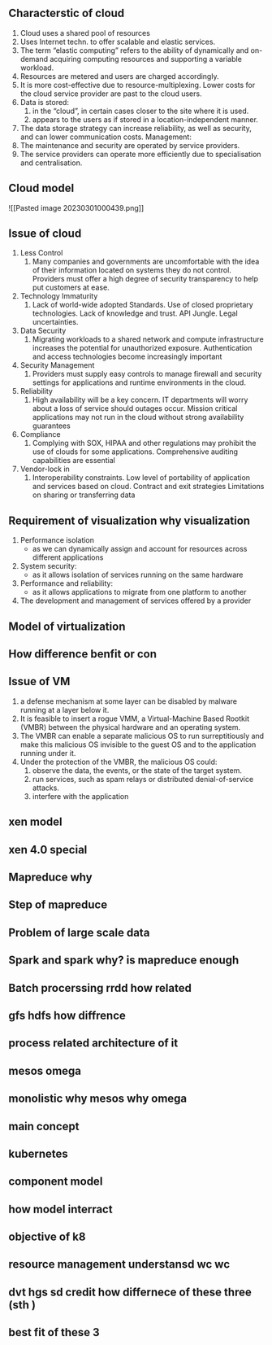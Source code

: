 ## Characterstic of cloud
1. Cloud uses a shared pool of resources
2.  Uses Internet techn. to offer scalable and elastic services. 
3. The term “elastic computing” refers to the ability of dynamically and on-demand acquiring computing resources and supporting a variable workload. 
4. Resources are metered and users are charged accordingly. 
5. It is more cost-effective due to resource-multiplexing. Lower costs for the cloud service provider are past to the cloud users.  
6. Data is stored: 
	1. in the “cloud”, in certain cases closer to the site where it is used.
	2. appears to the users as if stored in a location-independent manner. 
7. The data storage strategy can increase reliability, as well as security, and can lower communication costs. Management: 
8. The maintenance and security are operated by service providers. 
9. The service providers can operate more efficiently due to specialisation and centralisation.
   
## Cloud model
![[Pasted image 20230301000439.png]]
## Issue of cloud
1. Less Control 
	1. Many companies and governments are uncomfortable with the idea of their information located on systems they do not control. Providers must offer a high degree of security transparency to help put customers at ease.
2. Technology Immaturity 
	1. Lack of world-wide adopted Standards. Use of closed proprietary technologies. Lack of knowledge and trust. API Jungle. Legal uncertainties.
3. Data Security 
	1. Migrating workloads to a shared network and compute infrastructure increases the potential for unauthorized exposure. Authentication and access technologies become increasingly important
4. Security Management
	1.  Providers must supply easy controls to manage firewall and security settings for applications and runtime environments in the cloud.
5. Reliability
	1. High availability will be a key concern. IT departments will worry about a loss of service should outages occur. Mission critical applications may not run in the cloud without strong availability guarantees
6. Compliance
	1. Complying with SOX, HIPAA and other regulations may prohibit the use of clouds for some applications. Comprehensive auditing capabilities are essential
7. Vendor-lock in
	1. Interoperability constraints. Low level of portability of application and services based on cloud. Contract and exit strategies Limitations on sharing or transferring data

## Requirement of visualization why visualization
1. Performance isolation  
	- as we can dynamically assign and account for resources across different applications  
2. System security:  
	- as it allows isolation of services running on the same hardware 
3. Performance and reliability: 
	- as it allows applications to migrate from one platform to another 
4. The development and management of services offered by a provider
## Model of virtualization
## How difference benfit or con
## Issue of VM
1. a defense mechanism at some layer can be disabled by malware running at a layer below it.
2. It is feasible to insert a rogue VMM, a Virtual-Machine Based Rootkit (VMBR) between the physical hardware and an operating system.
3. The VMBR can enable a separate malicious OS to run surreptitiously and make this malicious OS invisible to the guest OS and to the application running under it.
4. Under the protection of the VMBR, the malicious OS could: 
	1. observe the data, the events, or the state of the target system.  
	2. run services, such as spam relays or distributed denial-of-service attacks. 
	3. interfere with the application
## xen model
## xen 4.0  special 

## Mapreduce why
## Step of mapreduce
## Problem of large scale data

## Spark and spark why? is mapreduce enough
## Batch procerssing rrdd how related 

## gfs hdfs how diffrence
## process related architecture  of it

## mesos omega
## monolistic why mesos why omega
## main concept

## kubernetes
## component model 
## how model interract
## objective of k8

## resource management understansd wc wc
## dvt hgs sd credit how differnece of these three (sth ) 
## best fit of these 3